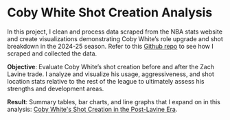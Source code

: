 # Coby White Shot Creation Analysis
In this project, I clean and process data scraped from the NBA stats website and create visualizations demonstrating Coby White’s role upgrade and shot breakdown in the 2024-25 season. Refer to this [Github repo](https://github.com/maezellemillan/nba-data-collection-2023-2025/tree/main) to see how I scraped and collected the data.

**Objective**: Evaluate Coby White’s shot creation before and after the Zach Lavine trade. I analyze and visualize his usage, aggressiveness, and shot location stats relative to the rest of the league to ultimately assess his strengths and development areas.

**Result**: Summary tables, bar charts, and line graphs that I expand on in this analysis: [Coby White's Shot Creation in the Post-Lavine Era](https://medium.com/@maezellemillan_87186/coby-whites-shot-creation-in-the-post-lavine-era-98fca6c22f16).
